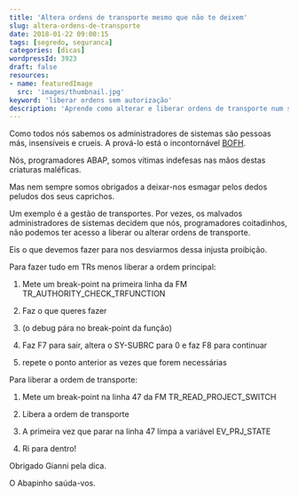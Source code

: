 ```yaml
---
title: 'Altera ordens de transporte mesmo que não te deixem'
slug: altera-ordens-de-transporte
date: 2018-01-22 09:00:15
tags: [segredo, seguranca]
categories: [dicas]
wordpressId: 3923
draft: false
resources:
- name: featuredImage
  src: 'images/thumbnail.jpg'
keyword: 'liberar ordens sem autorização'
description: 'Aprende como alterar e liberar ordens de transporte num sistema de desenvolvimento mesmo que não tenhas permissõse para o fazer.'
---
```

Como todos nós sabemos os administradores de sistemas são pessoas más, insensíveis e crueis. A prová-lo está o incontornável [BOFH][1].

Nós, programadores ABAP, somos vítimas indefesas nas mãos destas criaturas maléficas.

Mas nem sempre somos obrigados a deixar-nos esmagar pelos dedos peludos dos seus caprichos.

<!--more-->

Um exemplo é a gestão de transportes. Por vezes, os malvados administradores de sistemas decidem que nós, programadores coitadinhos, não podemos ter acesso a liberar ou alterar ordens de transporte.

Eis o que devemos fazer para nos desviarmos dessa injusta proibição.

Para fazer tudo em TRs menos liberar a ordem principal:

  1. Mete um break-point na primeira linha da FM TR_AUTHORITY_CHECK_TRFUNCTION

  2. Faz o que queres fazer

  3. (o debug pára no break-point da função)

  4. Faz F7 para sair, altera o SY-SUBRC para 0 e faz F8 para continuar

  5. repete o ponto anterior as vezes que forem necessárias

Para liberar a ordem de transporte:

  1. Mete um break-point na linha 47 da FM TR_READ_PROJECT_SWITCH

  2. Libera a ordem de transporte

  3. A primeira vez que parar na linha 47 limpa a variável EV_PRJ_STATE

  4. Ri para dentro!

Obrigado Gianni pela dica.

O Abapinho saúda-vos.

   [1]: http://users.bestweb.net/~bofh/
